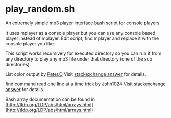 # play_random.sh
An extremely simple mp3 player interface bash script for console players

It uses mplayer as a console player but you can use any console based player instead of mplayer.
Edit script, find mplayer and replace it with the console player you like.

This script works recursively for executed directory so you can run it from any directory to play any mp3 file under that directory (one of the sub directories).

List color output by [Peter.O](https://unix.stackexchange.com/users/2343/peter-o)
Visit [stackexchange answer](https://unix.stackexchange.com/questions/26313/colored-find-output) for details.

find command read one line at a time trick by [John1024](https://stackoverflow.com/users/3030305/john1024)
Visit [stackexchange answer](https://stackoverflow.com/questions/23356779/how-can-i-store-find-command-result-as-arrays-in-bash) for details.

Bash array documentation can be found in [http://tldp.org/LDP/abs/html/arrays.html](http://tldp.org/LDP/abs/html/arrays.html)
